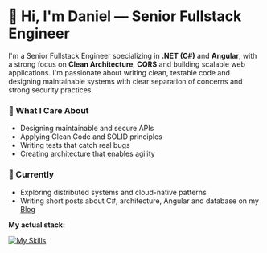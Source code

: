 # 👋 Hi, I'm Daniel — Senior Fullstack Engineer

I'm a Senior Fullstack Engineer specializing in **.NET (C#)** and **Angular**, with a strong focus on **Clean Architecture**, **CQRS** and building scalable web applications. I'm passionate about writing clean, testable code and designing maintainable systems with clear separation of concerns and strong security practices.

### 📌 What I Care About
- Designing maintainable and secure APIs
- Applying Clean Code and SOLID principles
- Writing tests that catch real bugs
- Creating architecture that enables agility

### 🌱 Currently
- Exploring distributed systems and cloud-native patterns
- Writing short posts about C#, architecture, Angular and database on my [Blog](https://gramli.github.io/)


**My actual stack:**

[![My Skills](https://skillicons.dev/icons?i=cs,dotnet,kubernetes,docker,postgres,ts,angular,redis,jenkins)](https://skillicons.dev)

<!---
Gramli/Gramli is a ✨ special ✨ repository because its `README.md` (this file) appears on your GitHub profile.
You can click the Preview link to take a look at your changes.
--->
